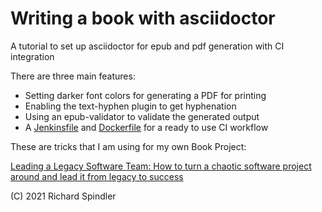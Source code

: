 # Writing a book with asciidoctor

A tutorial to set up asciidoctor for epub and pdf generation with CI integration

There are three main features:

* Setting darker font colors for generating a PDF for printing
* Enabling the text-hyphen plugin to get hyphenation
* Using an epub-validator to validate the generated output
* A [Jenkinsfile](Jenkinsfile) and [Dockerfile](Dockerfile) for a ready to use CI workflow

These are tricks that I am using for my own Book Project:

[Leading a Legacy Software Team: How to turn a chaotic software project around and lead
it from legacy to success](https://softwareteambook.tk/)


(C) 2021 Richard Spindler
